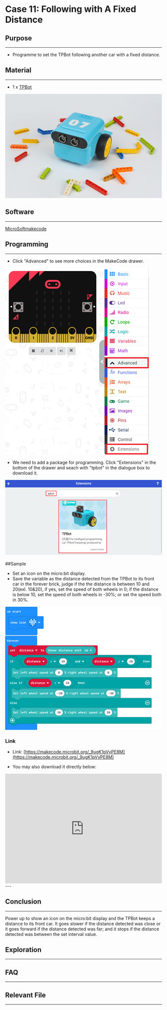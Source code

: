 # Case 11: Following with A Fixed Distance

## Purpose 
---
- Programme to set the TPBot following another car with a fixed distance.

## Material
---

- 1 x [TPBot](https://item.taobao.com/item.htm?spm=a1z10.5-c-s.w4002-18602834185.41.68d15ccfBFHNPy&id=618758535761)



![](./images/TPBot_tianpeng_case_01_01.png)





## Software
---
[MicroSoftmakecode](https://makecode.microbit.org/#)


## Programming
---


- Click "Advanced" to see more choices in the MakeCode drawer. 

![](./images/TPBot_tianpeng_case_01_02.png)

- We need to add a package for programming. Click "Extensions" in the bottom of the drawer and seach with "tpbot" in the dialogue box to download it.  

![](./images/TPBot_tianpeng_case_01_03.png)

##Sample
- Set an icon on the micro:bit display. 
- Save the variable as the distance detected from the TPBot to its front car in the forever brick, judge if the the distance is between 10 and 20(exl. 10&20), if yes, set the speed of both wheels in 0; if the distance is below 10, set the speed of both wheels in -30%; or set the speed both in 30%. 

![](./images/TPBot_tianpeng_case_11_04.png)

### Link
- Link: [https://makecode.microbit.org/_9ugK1pVyPE8M](https://makecode.microbit.org/_9ugK1pVyPE8M)

- You may also download it directly below: 

<div style="position:relative;height:0;padding-bottom:70%;overflow:hidden;"><iframe style="position:absolute;top:0;left:0;width:100%;height:100%;" src="https://makecode.microbit.org/#pub:_9ugK1pVyPE8M" frameborder="0" sandbox="allow-popups allow-forms allow-scripts allow-same-origin"></iframe></div>  
---

## Conclusion
---

Power up to show an icon on the micro:bit display and the TPBot keeps a distance to its front car.  It goes slower if the distance detected was close or it goes forward if the distance detected was far; and it stops if the distance detected was between the set interval value. 

## Exploration

---


## FAQ

---


## Relevant File

---

